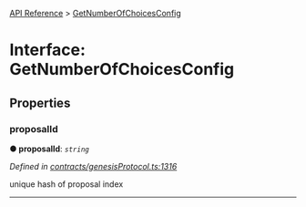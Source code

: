 [API Reference](../README.md) > [GetNumberOfChoicesConfig](../interfaces/GetNumberOfChoicesConfig.md)



# Interface: GetNumberOfChoicesConfig


## Properties
<a id="proposalId"></a>

###  proposalId

**●  proposalId**:  *`string`* 

*Defined in [contracts/genesisProtocol.ts:1316](https://github.com/daostack/arc.js/blob/caacbb2/lib/contracts/genesisProtocol.ts#L1316)*



unique hash of proposal index




___


